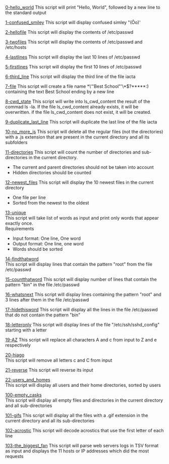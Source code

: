 [0-hello_world](./0-hello_world)
This script will print "Hello, World", followed by a new line to the standard output

[1-confused_smiley](./1-confused_smiley)
This script will display confused simley "(Ôo)'

[2-hellofile](./2-hellofile)
This script will display the contents of /etc/passwd

[3-twofiles](./3-twofiles)
This script will display the contents of /etc/passwd and /etc/hosts

[4-lastlines](./4-lastlines)
This script will display the last 10 lines of /etc/passwd

[5-firstlines](./5-firstlines)
This script will display the first 10 lines of /etc/passwd

[6-third_line](./6-third_line)
This script will display the third line of the file iacta

[7-file](./7-file)
This script will create a file name \*\\'"Best School"\'\\*$\?\*\*\*\*\*:) containing the text Best School ending by a new line

[8-cwd_state](./8-cwd_state)
This script will write into ls_cwd_content the result of the commad ls -la. If the file ls_cwd_content already exists, it will be overwritten. if the file ls_cwd_content does not exist, it will be created.

[9-duplicate_last_line](./9-duplicate_last_line)
This script will duplicate the last line of the file iacta

[10-no_more_js](./10-no_more_js)
This script will delete all the regular files (not the directories) with a .js extension that are present in the current directory and all its subfolders

[11-directories](./11-directories)
This script will count the number of directories and sub-directories in the current directory.  
- The current and parent directories should not be taken into account  
- Hidden directories should be counted 

[12-newest_files](./12-newest_files)
This script will display the 10 newest files in the current directory  
- One file per line  
- Sorted from the newest to the oldest

[13-unique](./13-unique)  
This script will take list of words as input and print only words that appear exactly once.  
Requirements  
- Input format: One line, One word
- Output format: One line, one word
- Words should be sorted  

[14-findthatword](./14-findthatword)  
This script will display lines that contain the pattern "root" from the file /etc/passwd  

[15-countthatword](./15-countthatword)
This script will display number of lines that contain the pattern "bin" in the file /etc/passwd  

[16-whatsnext](./16-whatsnext)
This script will display lines containing the pattern "root" and 3 lines after them in the file /etc/passwd  

[17-hidethisword](./17-hidethisword)
This script will display all the lines in the file /etc/passwd that do not contain the pattern "bin"  

[18-letteronly](./18-letteronly)
This script will display lines of the file "/etc/ssh/sshd_config" starting with a letter  

[19-AZ](./19-AZ)
This script will replace all characters A and c from input to Z and e respectively  

[20-hiago](./20-hiago)  
This script will remove all letters c and C from input

[21-reverse](./21-reverse)
This script will reverse its input  

[22-users_and_homes](./22-users_and_homes)  
This script will display all users and their home directories, sorted by users  

[100-empty_casks](./100-empty_casks)  
This script will display all empty files and directories in the current directory and all sub-directories  

[101-gifs](./101-gifs)
This script will display all the files with a .gif extension in the current directory and all its sub-directories  

[102-acrostic](./102-acrostic)
This script will decode acrostics that use the first letter of each line

[103-the_biggest_fan](./103-the_biggest_fan)
This script will parse web servers logs in TSV format as input and displays the 11 hosts or IP addresses which did the most requests  

